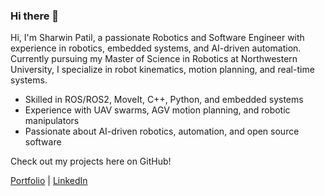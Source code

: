 ### Hi there 👋
Hi, I'm Sharwin Patil, a passionate Robotics and Software Engineer with experience in robotics, embedded systems, and AI-driven automation. Currently pursuing my Master of Science in Robotics at Northwestern University, I specialize in robot kinematics, motion planning, and real-time systems.

- Skilled in ROS/ROS2, MoveIt, C++, Python, and embedded systems
- Experience with UAV swarms, AGV motion planning, and robotic manipulators
- Passionate about AI-driven robotics, automation, and open source software

Check out my projects here on GitHub!

[Portfolio](https://www.sharwinpatil.info) | [LinkedIn](https://www.linkedin.com/in/sharwinpatil/)
